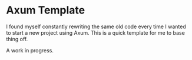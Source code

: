 # Axum Template
I found myself constantly rewriting the same old code every time I wanted to start a new project
using Axum. This is a quick template for me to base thing off.

A work in progress.
